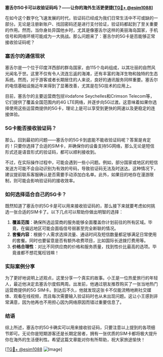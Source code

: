 **塞舌尔5G卡可以收验证码吗？——让你的海外生活更便捷[[TG💪+ @esim1088](https://t.me/s/esim1088)]**

在如今这个数字化飞速发展的时代，验证码已经成为我们日常生活中不可或缺的一部分。无论是注册新账户、找回密码还是进行支付验证，验证码都起到了至关重要的作用。然而，当你身处异国他乡时，尤其是像塞舌尔这样的美丽海岛国家，手机信号和网络环境可能成为一大挑战。那么问题来了：塞舌尔的5G卡是否能够正常接收验证码呢？

### 塞舌尔的通信现状

塞舌尔是一个位于印度洋西部的群岛国家，由115个岛屿组成，以其壮丽的自然风光闻名于世。这里不仅有令人流连忘返的海滩，还有丰富的海洋生物和独特的生态系统。然而，对于游客或者长期居住的人来说，良好的通讯服务同样重要。塞舌尔的电信基础设施近年来得到了显著改善，尤其是在5G技术的应用上。

目前，塞舌尔的主要运营商包括Vodafone Seychelles和Crimson Telecom等，它们提供了覆盖全国范围内的4G LTE网络，并逐步向5G过渡。这意味着如果你选择使用这些运营商提供的5G卡，理论上是可以享受到更快的网速以及更稳定的连接体验。

### 5G卡能否接收验证码？

那么，回到最初的问题——塞舌尔的5G卡到底能不能收验证码呢？答案是肯定的！只要你选择了合适的SIM卡，并确保你的设备支持5G网络，那么无论是短信形式还是语音形式的验证码，都可以顺利接收到。

不过，在实际操作过程中，可能会遇到一些小问题。例如，部分国家或地区的短信发送方可能不会自动识别为有效的号码，导致验证码无法及时送达。这种情况下，建议提前联系客服确认是否需要手动添加白名单。此外，如果目的地存在漫游限制，则可能会影响验证码的接收效率。

### 如何选择适合自己的5G卡？

既然知道了塞舌尔的5G卡是可以用来接收验证码的，那么接下来就要考虑如何挑选一张合适的SIM卡了。以下几点可以帮助你做出明智的选择：

1. **覆盖范围**：确保所选运营商的服务能够全面覆盖你计划前往的所有区域。毕竟，在偏远地区可能会面临信号弱甚至完全断联的情况。
2. **套餐内容**：根据个人需求选择流量、通话时间及短信数量都足够满足日常使用的套餐。同时也要留意是否有额外收费项目，比如国际长途拨打费用等。
3. **价格合理性**：对比不同供应商的价格和服务质量，找到性价比最高的选项。毕竟谁都不想花冤枉钱嘛！

### 实际案例分享

为了更好地说明上述观点，这里分享一个真实的故事。小王是一位热爱旅行的年轻人，最近他决定去塞舌尔度假两周。出发前，他通过朋友推荐购买了一张当地热门运营商提供的5G SIM卡。到达后不久，他就发现这张卡不仅能流畅地刷社交媒体、观看在线视频，而且每次需要输入验证码时也从未出现问题。这让小王感到非常满意，因为他再也不用担心因为网络原因而错过重要信息了。

### 结语

综上所述，塞舌尔的5G卡确实可以用来接收验证码，只要注意以上提到的各项细节即可。无论你是短期游客还是长期定居者，拥有一张优质的SIM卡都将极大提升你在海外的生活便利性。希望这篇文章能对你有所帮助，祝大家旅途愉快！

[[TG💪+ @esim1088](https://t.me/s/esim1088) ![Image](https://i.postimg.cc/4NQfJmqS/Snipaste-2025-05-13-00-14-12.png)]